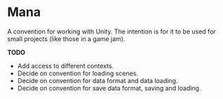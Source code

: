 # Mana
A convention for working with Unity. The intention is for it to be used for small projects (like those in a game jam). 

<b>TODO</b>
- Add access to different contexts.
- Decide on convention for loading scenes.
- Decide on convention for data format and data loading.
- Decide on convention for save data format, saving and loading.
